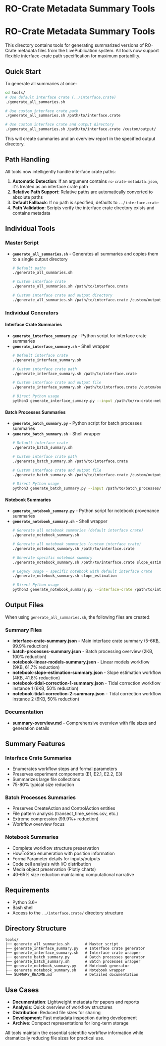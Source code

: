 # RO-Crate Metadata Summary Tools

# RO-Crate Metadata Summary Tools

This directory contains tools for generating summarized versions of RO-Crate metadata files from the LivePublication system. All tools now support flexible interface-crate path specification for maximum portability.

## Quick Start

To generate all summaries at once:

```bash
cd tools/
# Use default interface crate (../interface.crate)
./generate_all_summaries.sh

# Use custom interface crate path
./generate_all_summaries.sh /path/to/interface.crate

# Use custom interface crate and output directory
./generate_all_summaries.sh /path/to/interface.crate /custom/output/
```

This will create summaries and an overview report in the specified output directory.

## Path Handling

All tools now intelligently handle interface crate paths:

1. **Automatic Detection**: If an argument contains `ro-crate-metadata.json`, it's treated as an interface crate path
2. **Relative Path Support**: Relative paths are automatically converted to absolute paths
3. **Default Fallback**: If no path is specified, defaults to `../interface.crate`
4. **Path Validation**: Scripts verify the interface crate directory exists and contains metadata

## Individual Tools

### Master Script
- **`generate_all_summaries.sh`** - Generates all summaries and copies them to a single output directory
  ```bash
  # Default paths
  ./generate_all_summaries.sh
  
  # Custom interface crate
  ./generate_all_summaries.sh /path/to/interface.crate
  
  # Custom interface crate and output directory
  ./generate_all_summaries.sh /path/to/interface.crate /custom/output/
  ```

### Individual Generators

#### Interface Crate Summaries
- **`generate_interface_summary.py`** - Python script for interface crate summaries
- **`generate_interface_summary.sh`** - Shell wrapper
  ```bash
  # Default interface crate
  ./generate_interface_summary.sh
  
  # Custom interface crate path
  ./generate_interface_summary.sh /path/to/interface.crate
  
  # Custom interface crate and output file
  ./generate_interface_summary.sh /path/to/interface.crate /custom/output.json
  
  # Direct Python usage
  python3 generate_interface_summary.py --input /path/to/ro-crate-metadata.json --output summary.json
  ```

#### Batch Processes Summaries  
- **`generate_batch_summary.py`** - Python script for batch processes summaries
- **`generate_batch_summary.sh`** - Shell wrapper
  ```bash
  # Default interface crate
  ./generate_batch_summary.sh
  
  # Custom interface crate path
  ./generate_batch_summary.sh /path/to/interface.crate
  
  # Custom interface crate and output file
  ./generate_batch_summary.sh /path/to/interface.crate /custom/output.json
  
  # Direct Python usage
  python3 generate_batch_summary.py --input /path/to/batch_processes/ro-crate-metadata.json --output summary.json
  ```

#### Notebook Summaries
- **`generate_notebook_summary.py`** - Python script for notebook provenance summaries
- **`generate_notebook_summary.sh`** - Shell wrapper
  ```bash
  # Generate all notebook summaries (default interface crate)
  ./generate_notebook_summary.sh
  
  # Generate all notebook summaries (custom interface crate)
  ./generate_notebook_summary.sh /path/to/interface.crate
  
  # Generate specific notebook summary
  ./generate_notebook_summary.sh /path/to/interface.crate slope_estimation
  
  # Legacy usage - specific notebook with default interface crate
  ./generate_notebook_summary.sh slope_estimation
  
  # Direct Python usage
  python3 generate_notebook_summary.py --interface-crate /path/to/interface.crate --all
  ```

## Output Files

When using `generate_all_summaries.sh`, the following files are created:

### Summary Files
- **interface-crate-summary.json** - Main interface crate summary (5-6KB, 99.9% reduction)
- **batch-processes-summary.json** - Batch processing overview (2KB, 100% reduction)
- **notebook-linear-models-summary.json** - Linear models workflow (9KB, 61.7% reduction)
- **notebook-slope-estimation-summary.json** - Slope estimation workflow (4KB, 41.8% reduction)
- **notebook-tidal-correction-1-summary.json** - Tidal correction workflow instance 1 (6KB, 50% reduction)
- **notebook-tidal-correction-2-summary.json** - Tidal correction workflow instance 2 (6KB, 50% reduction)

### Documentation
- **summary-overview.md** - Comprehensive overview with file sizes and generation details

## Summary Features

### Interface Crate Summaries
- Enumerates workflow steps and formal parameters
- Preserves experiment components (E1, E2.1, E2.2, E3)
- Summarizes large file collections
- 75-80% typical size reduction

### Batch Processes Summaries
- Preserves CreateAction and ControlAction entities
- File pattern analysis (transect_time_series.csv, etc.)
- Extreme compression (99.9%+ reduction)
- Workflow overview focus

### Notebook Summaries
- Complete workflow structure preservation
- HowToStep enumeration with position information
- FormalParameter details for inputs/outputs
- Code cell analysis with I/O distribution
- Media object preservation (Plotly charts)
- 40-65% size reduction maintaining computational narrative

## Requirements

- Python 3.6+
- Bash shell
- Access to the `../interface.crate/` directory structure

## Directory Structure

```
tools/
├── generate_all_summaries.sh       # Master script
├── generate_interface_summary.py   # Interface crate generator
├── generate_interface_summary.sh   # Interface crate wrapper
├── generate_batch_summary.py       # Batch processes generator  
├── generate_batch_summary.sh       # Batch processes wrapper
├── generate_notebook_summary.py    # Notebook generator
├── generate_notebook_summary.sh    # Notebook wrapper
└── SUMMARY_README.md               # Detailed documentation
```

## Use Cases

- **Documentation**: Lightweight metadata for papers and reports
- **Analysis**: Quick overview of workflow structures
- **Distribution**: Reduced file sizes for sharing
- **Development**: Fast metadata inspection during development
- **Archive**: Compact representations for long-term storage

All tools maintain the essential scientific workflow information while dramatically reducing file sizes for practical use.
